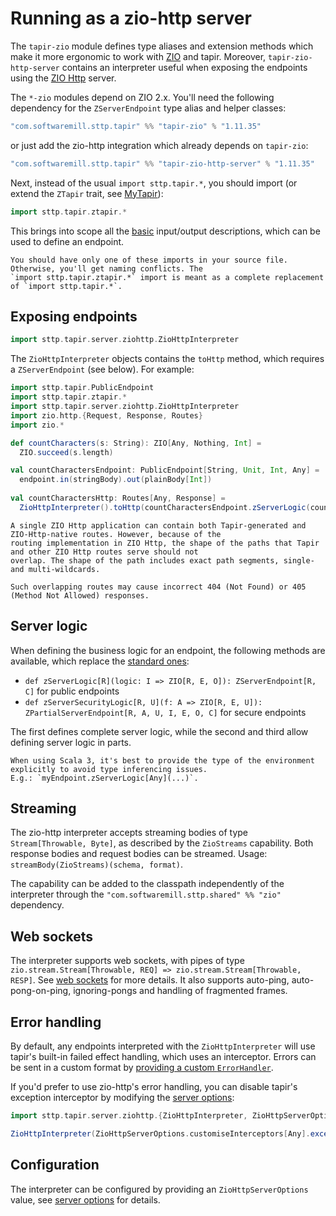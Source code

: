 # Running as a zio-http server

The `tapir-zio` module defines type aliases and extension methods which make it more ergonomic to work with
[ZIO](https://zio.dev) and tapir. Moreover, `tapir-zio-http-server` contains an interpreter useful when
exposing the endpoints using the [ZIO Http](https://github.com/dream11/zio-http) server.

The `*-zio` modules depend on ZIO 2.x.
You'll need the following dependency for the `ZServerEndpoint` type alias and helper classes:

```scala
"com.softwaremill.sttp.tapir" %% "tapir-zio" % "1.11.35"
```

or just add the zio-http integration which already depends on `tapir-zio`:

```scala
"com.softwaremill.sttp.tapir" %% "tapir-zio-http-server" % "1.11.35"
```

Next, instead of the usual `import sttp.tapir.*`, you should import (or extend the `ZTapir` trait, see [MyTapir](../other/mytapir.md)):

```scala
import sttp.tapir.ztapir.*
```

This brings into scope all the [basic](../endpoint/basics.md) input/output descriptions, which can be used to define an endpoint.

```{note}
You should have only one of these imports in your source file. Otherwise, you'll get naming conflicts. The
`import sttp.tapir.ztapir.*` import is meant as a complete replacement of `import sttp.tapir.*`.
```

## Exposing endpoints

```scala
import sttp.tapir.server.ziohttp.ZioHttpInterpreter
```

The `ZioHttpInterpreter` objects contains the `toHttp` method, which requires a `ZServerEndpoint` (see below). For 
example:

```scala
import sttp.tapir.PublicEndpoint
import sttp.tapir.ztapir.*
import sttp.tapir.server.ziohttp.ZioHttpInterpreter
import zio.http.{Request, Response, Routes}
import zio.*

def countCharacters(s: String): ZIO[Any, Nothing, Int] =
  ZIO.succeed(s.length)

val countCharactersEndpoint: PublicEndpoint[String, Unit, Int, Any] =
  endpoint.in(stringBody).out(plainBody[Int])
  
val countCharactersHttp: Routes[Any, Response] =
  ZioHttpInterpreter().toHttp(countCharactersEndpoint.zServerLogic(countCharacters))
```

```{note}
A single ZIO Http application can contain both Tapir-generated and ZIO-Http-native routes. However, because of the
routing implementation in ZIO Http, the shape of the paths that Tapir and other ZIO Http routes serve should not
overlap. The shape of the path includes exact path segments, single- and multi-wildcards. 

Such overlapping routes may cause incorrect 404 (Not Found) or 405 (Method Not Allowed) responses.
```

## Server logic

When defining the business logic for an endpoint, the following methods are available, which replace the
[standard ones](logic.md):

* `def zServerLogic[R](logic: I => ZIO[R, E, O]): ZServerEndpoint[R, C]` for public endpoints
* `def zServerSecurityLogic[R, U](f: A => ZIO[R, E, U]): ZPartialServerEndpoint[R, A, U, I, E, O, C]` for secure endpoints

The first defines complete server logic, while the second and third allow defining server logic in parts.

```{note}
When using Scala 3, it's best to provide the type of the environment explicitly to avoid type inferencing issues.
E.g.: `myEndpoint.zServerLogic[Any](...)`.
```

## Streaming

The zio-http interpreter accepts streaming bodies of type `Stream[Throwable, Byte]`, as described by the `ZioStreams`
capability. Both response bodies and request bodies can be streamed. Usage: `streamBody(ZioStreams)(schema, format)`.

The capability can be added to the classpath independently of the interpreter through the
`"com.softwaremill.sttp.shared" %% "zio"` dependency.

## Web sockets

The interpreter supports web sockets, with pipes of type `zio.stream.Stream[Throwable, REQ] => zio.stream.Stream[Throwable, RESP]`.
See [web sockets](../endpoint/websockets.md) for more details. It also supports auto-ping, auto-pong-on-ping, ignoring-pongs and handling 
of fragmented frames.

## Error handling

By default, any endpoints interpreted with the `ZioHttpInterpreter` will use tapir's built-in failed effect handling, 
which uses an interceptor. Errors can be sent in a custom format by [providing a custom `ErrorHandler`](errors.md).

If you'd prefer to use zio-http's error handling, you can disable tapir's exception interceptor by modifying the
[server options](options.md):

```scala
import sttp.tapir.server.ziohttp.{ZioHttpInterpreter, ZioHttpServerOptions}

ZioHttpInterpreter(ZioHttpServerOptions.customiseInterceptors[Any].exceptionHandler(None).options)
```

## Configuration

The interpreter can be configured by providing an `ZioHttpServerOptions` value, see
[server options](options.md) for details.
